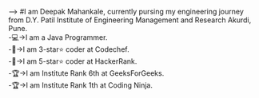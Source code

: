 --> #I am Deepak Mahankale, currently pursing my engineering journey from D.Y. Patil Institute of Engineering Management and Research Akurdi, Pune.
<br>
-💻->I am a Java Programmer.
<br>
-🥇->I am 3-star⭐️ coder at Codechef.
<br>
-🥇->I am 5-star⭐️ coder at HackerRank.
<br>
-🏆->I am Institute Rank 6th at GeeksForGeeks.
<br>
-🏆->I am Institute Rank 1th at Coding Ninja.
